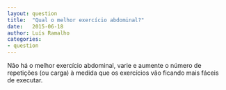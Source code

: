 ```yaml
---
layout: question
title:  "Qual o melhor exercício abdominal?"
date:   2015-06-18
author: Luís Ramalho
categories:
- question
---
```


Não há o melhor exercício abdominal, varie e aumente o número de repetições (ou carga) à medida que os exercícios vão ficando mais fáceis de executar.
